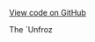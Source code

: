 [View code on GitHub](https://github.com/solana-labs/solana/blob/master/core/src/unfrozen_gossip_verified_vote_hashes.rs)

The `Unfroz
